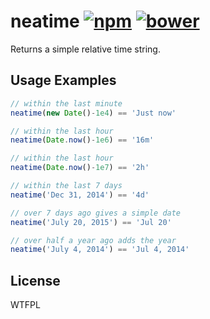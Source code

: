 neatime [![npm](https://img.shields.io/npm/v/neatime.svg)](http://npm.im/neatime) [![bower](https://img.shields.io/bower/v/neatime.svg)](http://bower.io/search/?q=neatime)
=======

Returns a simple relative time string.


Usage Examples
--------------


```js
// within the last minute
neatime(new Date()-1e4) == 'Just now'

// within the last hour
neatime(Date.now()-1e6) == '16m'

// within the last hour
neatime(Date.now()-1e7) == '2h'

// within the last 7 days
neatime('Dec 31, 2014') == '4d'

// over 7 days ago gives a simple date
neatime('July 20, 2015') == 'Jul 20'

// over half a year ago adds the year
neatime('July 4, 2014') == 'Jul 4, 2014'
```


License
-------

WTFPL
